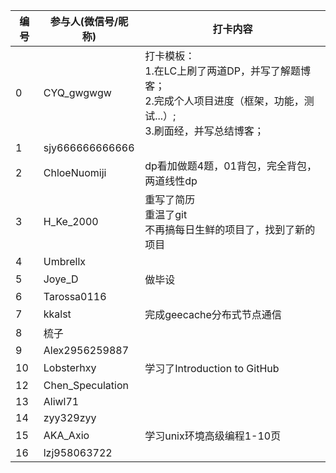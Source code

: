 | 编号 | 参与人(微信号/昵称) | 打卡内容                                                     |
| ---- | ------------------- | ------------------------------------------------------------ |
| 0    | CYQ_gwgwgw          | 打卡模板： <br>1.在LC上刷了两道DP，并写了解题博客；<br>2.完成个人项目进度（框架，功能，测试...）;<br>3.刷面经，并写总结博客； |
| 1    | sjy666666666666     |                                                                                                                               |
| 2    | ChloeNuomiji        |dp看加做题4题，01背包，完全背包，两道线性dp                                                                                                             
| 3    | H_Ke_2000           |重写了简历<br>重温了git<br>不再搞每日生鲜的项目了，找到了新的项目                                                                                                                         
| 4    | Umbrellx            |                                                                                                                               |
| 5    | Joye_D              | 做毕设                                                                                                                         |                                             
| 6    | Tarossa0116         |                                                                                                                               |
| 7    | kkalst              |    完成geecache分布式节点通信                                                                                                                           |
| 8    | 梳子                |                                                                                                                               |
| 9    | Alex2956259887      |                                                                                                                               |
| 10   | Lobsterhxy          | 学习了Introduction to GitHub                                                                                                   |
| 12   | Chen_Speculation    |                                                                                                                               |
| 13   | Aliwl71             |                                                                                                                               |
| 14   | zyy329zyy           |                                                                                                                               |
| 15   | AKA_Axio            |     学习unix环境高级编程1-10页                                                                                                   |                                    |
| 16   | lzj958063722        |                                                                                                                               |
